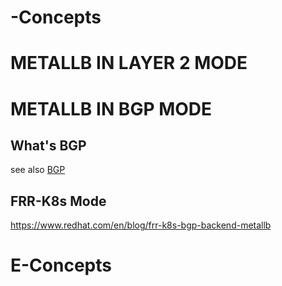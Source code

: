 
# -Concepts

# METALLB IN LAYER 2 MODE

# METALLB IN BGP MODE

## What's BGP

see also [BGP](../../network/protocol/BGP.md)

## FRR-K8s Mode

https://www.redhat.com/en/blog/frr-k8s-bgp-backend-metallb

# E-Concepts